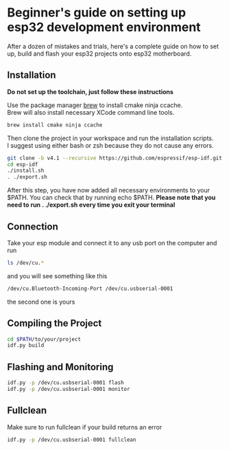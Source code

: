 # Beginner's guide on setting up esp32 development environment

After a dozen of mistakes and trials, here's a complete guide on how to set up, build and flash your esp32 projects onto esp32 motherboard.

## Installation

**Do not set up the toolchain, just follow these instructions**


Use the package manager [brew](https://brew.sh/) to install cmake ninja ccache.  
Brew will also install necessary XCode command line tools.

```bash
brew install cmake ninja ccache
```

Then clone the project in your workspace and run the installation scripts.  
I suggest using either bash or zsh because they do not cause any errors.


```bash
git clone -b v4.1 --recursive https://github.com/espressif/esp-idf.git
cd esp-idf
./install.sh
. ./export.sh
```

After this step, you have now added all necessary environments to your $PATH. You can check that by running echo $PATH. **Please note that you need to run . ./export.sh every time you exit your terminal**


## Connection

Take your esp module and connect it to any usb port on the computer and run
```bash
ls /dev/cu.*
```
and you will see something like this
```bash
/dev/cu.Bluetooth-Incoming-Port	/dev/cu.usbserial-0001
```
the second one is yours

## Compiling the Project

```bash
cd $PATH/to/your/project
idf.py build
```

## Flashing and Monitoring
```bash
idf.py -p /dev/cu.usbserial-0001 flash
idf.py -p /dev/cu.usbserial-0001 monitor
```

## Fullclean
Make sure to run fullclean if your build returns an error
```bash
idf.py -p /dev/cu.usbserial-0001 fullclean
```
